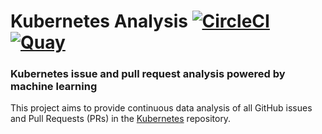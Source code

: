 # Kubernetes Analysis [![CircleCI](https://circleci.com/gh/kubernetes-analysis/kubernetes-analysis.svg?style=shield)](https://circleci.com/gh/kubernetes-analysis/kubernetes-analysis) [![Quay](https://quay.io/repository/saschagrunert/kubernetes-analysis/status)](https://quay.io/repository/saschagrunert/kubernetes-analysis)

### Kubernetes issue and pull request analysis powered by machine learning

This project aims to provide continuous data analysis of all GitHub issues and
Pull Requests (PRs) in the [Kubernetes][0] repository.

[0]: http://github.com/kubernetes/kubernetes

<!--
If you want to know more about possible use-cases and how things are working
under the hood, then please check-out my blog post.
-->
